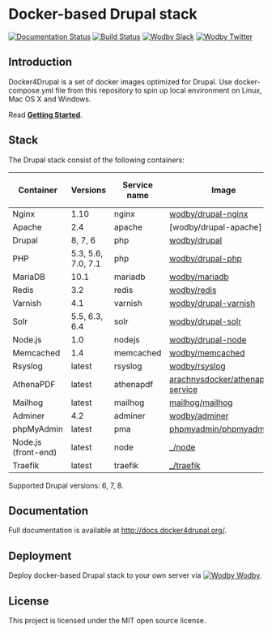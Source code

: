 # Docker-based Drupal stack

[![Documentation Status](https://readthedocs.org/projects/docker4drupal/badge/?version=latest)](http://docs.docker4drupal.org)
[![Build Status](https://travis-ci.org/wodby/docker4drupal.svg?branch=master)](https://travis-ci.org/wodby/docker4drupal)
[![Wodby Slack](http://slack.wodby.com/badge.svg)](http://slack.wodby.com)
[![Wodby Twitter](https://img.shields.io/twitter/follow/wodbyhq.svg?style=social&label=Follow)](https://twitter.com/wodbyhq)

## Introduction

Docker4Drupal is a set of docker images optimized for Drupal. Use docker-compose.yml file from this repository to spin up local environment on Linux, Mac OS X and Windows. 

Read [**Getting Started**](http://docs.docker4drupal.org/en/latest/).

## Stack

[wodby/drupal-nginx]: https://github.com/wodby/drupal-nginx
[wodby/drupal]: https://github.com/wodby/drupal
[wodby/drupal-php]: https://github.com/wodby/drupal-php
[wodby/mariadb]: https://github.com/wodby/mariadb
[wodby/redis]: https://github.com/wodby/redis
[wodby/drupal-varnish]: https://github.com/wodby/drupal-varnish
[wodby/drupal-solr]: https://github.com/wodby/drupal-solr
[wodby/drupal-node]: https://github.com/wodby/drupal-node
[wodby/memcached]: https://github.com/wodby/memcached
[wodby/rsyslog]: https://hub.docker.com/r/wodby/rsyslog
[arachnysdocker/athenapdf-service]: https://hub.docker.com/r/arachnysdocker/athenapdf-service
[mailhog/mailhog]: https://hub.docker.com/r/mailhog/mailhog
[wodby/adminer]: https://hub.docker.com/r/wodby/adminer
[phpmyadmin/phpmyadmin]: https://hub.docker.com/r/phpmyadmin/phpmyadmin
[_/node]: https://hub.docker.com/_/node
[_/traefik]: https://hub.docker.com/_/traefik

The Drupal stack consist of the following containers:

| Container | Versions | Service name | Image | Enabled by default |
| --------- | -------- | ------------ | ----- | ------------------ |
| Nginx               | 1.10               | nginx     | [wodby/drupal-nginx]               | ✓ |
| Apache              | 2.4                | apache    | [wodby/drupal-apache]              |   |
| Drupal              | 8, 7, 6            | php       | [wodby/drupal]                     | ✓ |
| PHP                 | 5.3, 5.6, 7.0, 7.1 | php       | [wodby/drupal-php]                 |   |
| MariaDB             | 10.1               | mariadb   | [wodby/mariadb]                    | ✓ |
| Redis               | 3.2                | redis     | [wodby/redis]                      |   |
| Varnish             | 4.1                | varnish   | [wodby/drupal-varnish]             |   |
| Solr                | 5.5, 6.3, 6.4      | solr      | [wodby/drupal-solr]                |   |
| Node.js             | 1.0                | nodejs    | [wodby/drupal-node]                |   |
| Memcached           | 1.4                | memcached | [wodby/memcached]                  |   |
| Rsyslog             | latest             | rsyslog   | [wodby/rsyslog]                    |   |
| AthenaPDF           | latest             | athenapdf | [arachnysdocker/athenapdf-service] |   |
| Mailhog             | latest             | mailhog   | [mailhog/mailhog]                  | ✓ |
| Adminer             | 4.2                | adminer   | [wodby/adminer]                    |   |
| phpMyAdmin          | latest             | pma       | [phpmyadmin/phpmyadmin]            |   |
| Node.js (front-end) | latest             | node      | [_/node]                           |   |
| Traefik             | latest             | traefik   | [_/traefik]                        | ✓ |

Supported Drupal versions: 6, 7, 8.

## Documentation

Full documentation is available at http://docs.docker4drupal.org/.

## Deployment

Deploy docker-based Drupal stack to your own server via [![Wodby](https://www.google.com/s2/favicons?domain=wodby.com) Wodby](https://cloud.wodby.com/stackhub/ada51e9b-2204-45ee-8e49-a4151912a168/detail).

## License

This project is licensed under the MIT open source license.
